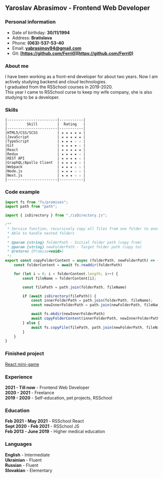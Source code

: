 ## Yaroslav Abrasimov - Frontend Web Developer

### Personal information
- Date of birthday: **30/11/1994**
- Address: **Bratislava**
- Phone: **(063)-537-53-40**
- Email: **[yabrasimov94@gmail.com](mailto:yabrasimov94@gmail.com)**
- Git: **[https://github.com/Ferri0](https://github.com/Ferri0)**

### About me
I have been working as a front-end developer for about two years. Now I am actively studying backend and cloud technologies.  
I graduated from the RSSchool courses in 2019-2020.  
This year I came to RSSchool curse to keep my wife company, she is also studying to be a developer.

### Skills
```
|-----------------------|-----------|
|         Skill         |  Rating   |
|-----------------------|-----------|
|HTML5/CSS/SCSS         | ★ ★ ★ ★ ★ |           
|JavaScript             | ★ ★ ★ ★ ★ |                  
|TypeScript             | ★ ★ ★ ☆ ☆ |                  
|Git                    | ★ ★ ★ ★ ☆ |                  
|React                  | ★ ★ ★ ★ ★ |
|Redux                  | ★ ★ ★ ★ ☆ |                  
|REST API               | ★ ★ ★ ★ ☆ |                  
|GraphQL/Apollo Client  | ★ ★ ★ ★ ☆ |                  
|Webpack                | ★ ★ ★ ☆ ☆ |                  
|Node.js                | ★ ★ ★ ☆ ☆ |                  
|Next.js                | ★ ★ ★ ☆ ☆ |
|-----------------------|-----------|         
```         


### Code example
```js
import fs from "fs/promises";
import path from "path";

import { isDirectory } from "./isDirectory.js";

/**
 * Service function, recursively copy all files from one folder to another
 * Able to handle nested folders
 *
 * @param {string} folderPath - Initial folder path (copy from)
 * @param {string} newFolderPath - Target folder path (copy to)
 * @returns {Promise<void>}
 */
export const copyFolderContent = async (folderPath, newFolderPath) => {
    const folderContent = await fs.readdir(folderPath)

    for (let i = 0; i < folderContent.length; i++) {
        const fileName = folderContent[i];

        const filePath = path.join(folderPath, fileName)

        if (await isDirectory(filePath)) {
            const innerFolderPath = path.join(folderPath, fileName);
            const newInnerFolderPath = path.join(newFolderPath, fileName);

            await fs.mkdir(newInnerFolderPath)
            await copyFolderContent(innerFolderPath, newInnerFolderPath)
        } else {
            await fs.copyFile(filePath, path.join(newFolderPath, fileName))
        }
    }
}
```

### Finished project
[React mini-game](https://ferri0-react-game.netlify.app/)

### Experience
**2021 - Till now** - Frontend Web Developer  
**2020 - 2021** - Freelance  
**2019 - 2020** - Self-education, pet projects, RSSchool

### Education
**Feb 2021 - May 2021** - RSSchool React  
**Sept 2020 - Feb 2021** - RSSchool JS  
**Feb 2013 - June 2019** - Higher medical education

### Languages
**English** - Intermediate  
**Ukrainian** - Fluent  
**Russian** - Fluent  
**Slovakian** - Elementary
